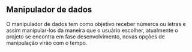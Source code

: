 ## Manipulador de dados

O manipulador de dados tem como objetivo receber números ou letras e assim manipular-los da maneira que o usuário escolher, atualmente o projeto se encontra em fase desenvolvimento, novas opções de manipulação virão com o tempo.
